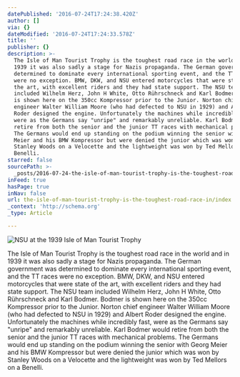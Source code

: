 ```yaml
---
datePublished: '2016-07-24T17:24:38.420Z'
author: []
via: {}
dateModified: '2016-07-24T17:24:33.578Z'
title: ''
publisher: {}
description: >-
  The Isle of Man Tourist Trophy is the toughest road race in the world and in
  1939 it was also sadly a stage for Nazis propaganda. The German government was
  determined to dominate every international sporting event, and the TT races
  were no exception. BMW, DKW, and NSU entered motorcycles that were state of
  the art, with excellent riders and they had state support. The NSU team
  included Wilhelm Herz, John H White, Otto Rührschneck and Karl Bodmer. Bodmer
  is shown here on the 350cc Kompressor prior to the Junior. Norton chief
  engineer Walter William Moore (who had defected to NSU in 1929) and Albert
  Roder designed the engine. Unfortunately the machines while incredibly fast,
  were as the Germans say "unripe" and remarkably unreliable. Karl Bodmer would
  retire from both the senior and the junior TT races with mechanical problems.
  The Germans would end up standing on the podium winning the senior with Georg
  Meier and his BMW Kompressor but were denied the junior which was won by
  Stanley Woods on a Velocette and the lightweight was won by Ted Mellors on a
  Benelli.
starred: false
sourcePath: >-
  _posts/2016-07-24-the-isle-of-man-tourist-trophy-is-the-toughest-road-race-in.md
inFeed: true
hasPage: true
inNav: false
url: the-isle-of-man-tourist-trophy-is-the-toughest-road-race-in/index.html
_context: 'http://schema.org'
_type: Article

---
```

![NSU at the 1939 Isle of Man Tourist Trophy](https://the-grid-user-content.s3-us-west-2.amazonaws.com/de903cd1-5a55-43cb-ad33-f252443e6582.jpg)

The Isle of Man Tourist Trophy is the toughest road race in the world and in 1939 it was also sadly a stage for Nazis propaganda. The German government was determined to dominate every international sporting event, and the TT races were no exception. BMW, DKW, and NSU entered motorcycles that were state of the art, with excellent riders and they had state support. The NSU team included Wilhelm Herz, John H White, Otto Rührschneck and Karl Bodmer. Bodmer is shown here on the 350cc Kompressor prior to the Junior. Norton chief engineer Walter William Moore (who had defected to NSU in 1929) and Albert Roder designed the engine. Unfortunately the machines while incredibly fast, were as the Germans say "unripe" and remarkably unreliable. Karl Bodmer would retire from both the senior and the junior TT races with mechanical problems. The Germans would end up standing on the podium winning the senior with Georg Meier and his BMW Kompressor but were denied the junior which was won by Stanley Woods on a Velocette and the lightweight was won by Ted Mellors on a Benelli.